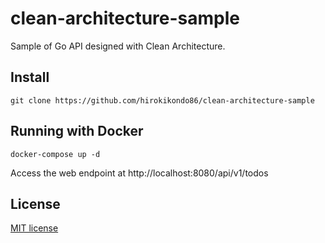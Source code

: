 # clean-architecture-sample

Sample of Go API designed with Clean Architecture.

## Install

```
git clone https://github.com/hirokikondo86/clean-architecture-sample
```

## Running with Docker

```
docker-compose up -d
```

Access the web endpoint at http://localhost:8080/api/v1/todos

## License

[MIT license](https://b4b4r07.mit-license.org/)

